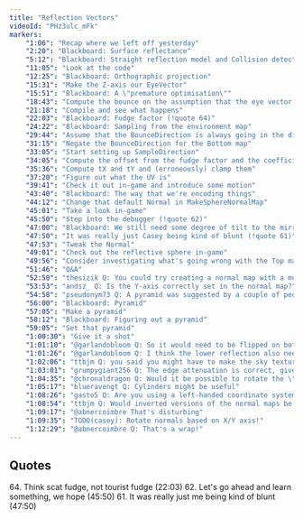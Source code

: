 ```yaml
---
title: "Reflection Vectors"
videoId: "PHz3ulc_mFk"
markers:
    "1:06": "Recap where we left off yesterday"
    "2:20": "Blackboard: Surface reflectance"
    "5:12": "Blackboard: Straight reflection model and Collision detection"
    "11:05": "Look at the code"
    "12:25": "Blackboard: Orthographic projection"
    "15:31": "Make the Z-axis our EyeVector"
    "15:51": "Blackboard: A \"premature optimisation\""
    "18:43": "Compute the bounce on the assumption that the eye vector is always [0, 0, 1]"
    "21:18": "Compile and see what happens"
    "22:03": "Blackboard: Fudge factor (!quote 64)"
    "24:22": "Blackboard: Sampling from the environment map"
    "29:44": "Assume that the BounceDirection is always going in the direction of the map that it's trying to sample from"
    "31:15": "Negate the BounceDirection for the Bottom map"
    "33:05": "Start setting up SampleDirection"
    "34:05": "Compute the offset from the fudge factor and the coefficient"
    "35:36": "Compute tX and tY and (erroneously) clamp them"
    "37:20": "Figure out what the UV is"
    "39:41": "Check it out in-game and introduce some motion"
    "43:40": "Blackboard: The way that we're encoding things"
    "44:12": "Change that default Normal in MakeSphereNormalMap"
    "45:01": "Take a look in-game"
    "45:50": "Step into the debugger (!quote 62)"
    "47:00": "Blackboard: We still need some degree of tilt to the mirror"
    "47:50": "It was really just Casey being kind of blunt (!quote 61)"
    "47:53": "Tweak the Normal"
    "49:01": "Check out the reflective sphere in-game"
    "49:56": "Consider investigating what's going wrong with the Top map"
    "51:46": "Q&A"
    "52:50": "thesizik Q: You could try creating a normal map with a more predictable reflection, rather than a sphere"
    "53:53": "andsz_ Q: Is the Y-axis correctly set in the normal map?"
    "54:58": "pseudonym73 Q: A pyramid was suggested by a couple of people"
    "56:00": "Blackboard: Pyramid"
    "57:05": "Make a pyramid"
    "58:12": "Blackboard: Figuring out a pyramid"
    "59:05": "Set that pyramid"
    "1:00:30": "Give it a shot"
    "1:01:10": "@garlandobloom Q: So it would need to be flipped on both directions?"
    "1:01:26": "@garlandobloom Q: I think the lower reflection also needs to flip the Y there because it's the incoming vector, right?"
    "1:02:06": "ttbjm Q: you said you might have to make the sky texture larger than the ground so it wouldn't miss it. Could you instead sample from adjacent sky maps (assuming they're not occluded)?"
    "1:03:01": "grumpygiant256 Q: The edge attenuation is correct, given that a reflected vector right on the edge will have a smaller Y value than ones reflected from nearer the center"
    "1:04:35": "@chronaldragon Q: Would it be possible to rotate the \"incoming\" sampling from the environment map so that it looks like the sphere is spinning?"
    "1:05:17": "blueravengt Q: Cylinders might be useful"
    "1:08:26": "gasto5 Q: Are you using a left-handed coordinate system or a right-handed coordinate system?"
    "1:08:54": "ttbjm Q: Would inverted versions of the normal maps be useful? (inverted sphere)"
    "1:09:17": "@abnercoimbre That's disturbing"
    "1:09:35": "TODO(casey): Rotate normals based on X/Y axis!"
    "1:12:29": "@abnercoimbre Q: That's a wrap!"
---
```


## Quotes

64\. Think scat fudge, not tourist fudge (22:03)
62\. Let's go ahead and learn something, we hope (45:50)
61\. It was really just me being kind of blunt (47:50)
